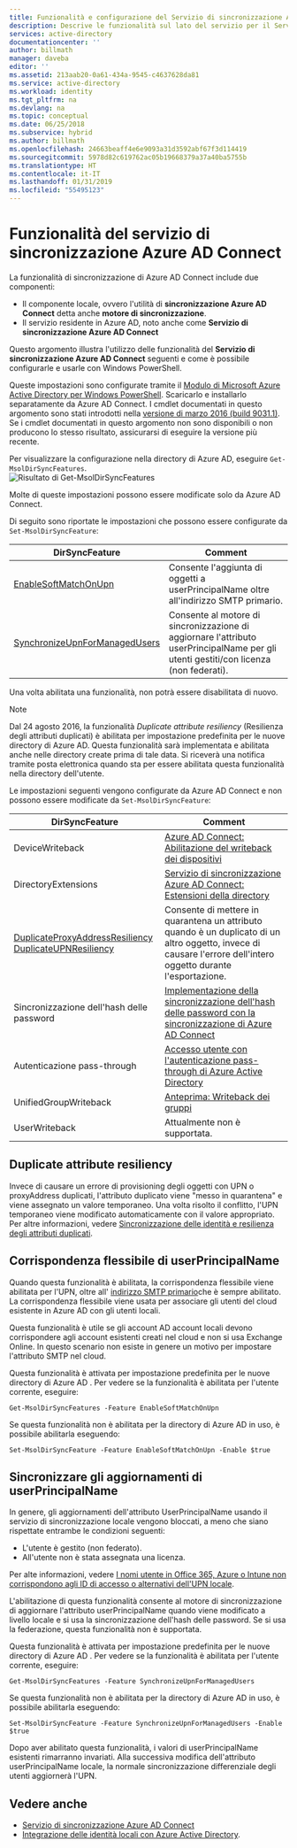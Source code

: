 ```yaml
---
title: Funzionalità e configurazione del Servizio di sincronizzazione Azure AD Connect | Documentazione Microsoft
description: Descrive le funzionalità sul lato del servizio per il Servizio di sincronizzazione Azure AD Connect.
services: active-directory
documentationcenter: ''
author: billmath
manager: daveba
editor: ''
ms.assetid: 213aab20-0a61-434a-9545-c4637628da81
ms.service: active-directory
ms.workload: identity
ms.tgt_pltfrm: na
ms.devlang: na
ms.topic: conceptual
ms.date: 06/25/2018
ms.subservice: hybrid
ms.author: billmath
ms.openlocfilehash: 24663beaff4e6e9093a31d3592abf67f3d114419
ms.sourcegitcommit: 5978d82c619762ac05b19668379a37a40ba5755b
ms.translationtype: HT
ms.contentlocale: it-IT
ms.lasthandoff: 01/31/2019
ms.locfileid: "55495123"
---
```

# <a name="azure-ad-connect-sync-service-features"></a>Funzionalità del servizio di sincronizzazione Azure AD Connect
La funzionalità di sincronizzazione di Azure AD Connect include due componenti:

* Il componente locale, ovvero l'utilità di **sincronizzazione Azure AD Connect** detta anche **motore di sincronizzazione**.
* Il servizio residente in Azure AD, noto anche come **Servizio di sincronizzazione Azure AD Connect**

Questo argomento illustra l'utilizzo delle funzionalità del **Servizio di sincronizzazione Azure AD Connect** seguenti e come è possibile configurarle e usarle con Windows PowerShell.

Queste impostazioni sono configurate tramite il [Modulo di Microsoft Azure Active Directory per Windows PowerShell](https://aka.ms/aadposh). Scaricarlo e installarlo separatamente da Azure AD Connect. I cmdlet documentati in questo argomento sono stati introdotti nella [versione di marzo 2016 (build 9031.1)](https://social.technet.microsoft.com/wiki/contents/articles/28552.microsoft-azure-active-directory-powershell-module-version-release-history.aspx#Version_9031_1). Se i cmdlet documentati in questo argomento non sono disponibili o non producono lo stesso risultato, assicurarsi di eseguire la versione più recente.

Per visualizzare la configurazione nella directory di Azure AD, eseguire `Get-MsolDirSyncFeatures`.  
![Risultato di Get-MsolDirSyncFeatures](./media/how-to-connect-syncservice-features/getmsoldirsyncfeatures.png)

Molte di queste impostazioni possono essere modificate solo da Azure AD Connect.

Di seguito sono riportate le impostazioni che possono essere configurate da `Set-MsolDirSyncFeature`:

| DirSyncFeature | Comment |
| --- | --- |
| [EnableSoftMatchOnUpn](#userprincipalname-soft-match) |Consente l'aggiunta di oggetti a userPrincipalName oltre all'indirizzo SMTP primario. |
| [SynchronizeUpnForManagedUsers](#synchronize-userprincipalname-updates) |Consente al motore di sincronizzazione di aggiornare l'attributo userPrincipalName per gli utenti gestiti/con licenza (non federati). |

Una volta abilitata una funzionalità, non potrà essere disabilitata di nuovo.

> [!NOTE]
> Dal 24 agosto 2016, la funzionalità *Duplicate attribute resiliency* (Resilienza degli attributi duplicati) è abilitata per impostazione predefinita per le nuove directory di Azure AD. Questa funzionalità sarà implementata e abilitata anche nelle directory create prima di tale data. Si riceverà una notifica tramite posta elettronica quando sta per essere abilitata questa funzionalità nella directory dell'utente.
> 
> 

Le impostazioni seguenti vengono configurate da Azure AD Connect e non possono essere modificate da `Set-MsolDirSyncFeature`:

| DirSyncFeature | Comment |
| --- | --- |
| DeviceWriteback |[Azure AD Connect: Abilitazione del writeback dei dispositivi](how-to-connect-device-writeback.md) |
| DirectoryExtensions |[Servizio di sincronizzazione Azure AD Connect: Estensioni della directory](how-to-connect-sync-feature-directory-extensions.md) |
| [DuplicateProxyAddressResiliency<br/>DuplicateUPNResiliency](#duplicate-attribute-resiliency) |Consente di mettere in quarantena un attributo quando è un duplicato di un altro oggetto, invece di causare l'errore dell'intero oggetto durante l'esportazione. |
| Sincronizzazione dell'hash delle password |[Implementazione della sincronizzazione dell'hash delle password con la sincronizzazione di Azure AD Connect](how-to-connect-password-hash-synchronization.md) |
|Autenticazione pass-through|[Accesso utente con l'autenticazione pass-through di Azure Active Directory](how-to-connect-pta.md)|
| UnifiedGroupWriteback |[Anteprima: Writeback dei gruppi](how-to-connect-preview.md#group-writeback) |
| UserWriteback |Attualmente non è supportata. |

## <a name="duplicate-attribute-resiliency"></a>Duplicate attribute resiliency
Invece di causare un errore di provisioning degli oggetti con UPN o proxyAddress duplicati, l'attributo duplicato viene "messo in quarantena" e viene assegnato un valore temporaneo. Una volta risolto il conflitto, l'UPN temporaneo viene modificato automaticamente con il valore appropriato. Per altre informazioni, vedere [Sincronizzazione delle identità e resilienza degli attributi duplicati](how-to-connect-syncservice-duplicate-attribute-resiliency.md).

## <a name="userprincipalname-soft-match"></a>Corrispondenza flessibile di userPrincipalName
Quando questa funzionalità è abilitata, la corrispondenza flessibile viene abilitata per l'UPN, oltre all' [indirizzo SMTP primario](https://support.microsoft.com/kb/2641663)che è sempre abilitato. La corrispondenza flessibile viene usata per associare gli utenti del cloud esistente in Azure AD con gli utenti locali.

Questa funzionalità è utile se gli account AD account locali devono corrispondere agli account esistenti creati nel cloud e non si usa Exchange Online. In questo scenario non esiste in genere un motivo per impostare l'attributo SMTP nel cloud.

Questa funzionalità è attivata per impostazione predefinita per le nuove directory di Azure AD . Per vedere se la funzionalità è abilitata per l'utente corrente, eseguire:  

```
Get-MsolDirSyncFeatures -Feature EnableSoftMatchOnUpn
```

Se questa funzionalità non è abilitata per la directory di Azure AD in uso, è possibile abilitarla eseguendo:  

```
Set-MsolDirSyncFeature -Feature EnableSoftMatchOnUpn -Enable $true
```

## <a name="synchronize-userprincipalname-updates"></a>Sincronizzare gli aggiornamenti di userPrincipalName
In genere, gli aggiornamenti dell'attributo UserPrincipalName usando il servizio di sincronizzazione locale vengono bloccati, a meno che siano rispettate entrambe le condizioni seguenti:

* L'utente è gestito (non federato).
* All'utente non è stata assegnata una licenza.

Per alte informazioni, vedere [I nomi utente in Office 365, Azure o Intune non corrispondono agli ID di accesso o alternativi dell'UPN locale](https://support.microsoft.com/kb/2523192).

L'abilitazione di questa funzionalità consente al motore di sincronizzazione di aggiornare l'attributo userPrincipalName quando viene modificato a livello locale e si usa la sincronizzazione dell'hash delle password. Se si usa la federazione, questa funzionalità non è supportata.

Questa funzionalità è attivata per impostazione predefinita per le nuove directory di Azure AD . Per vedere se la funzionalità è abilitata per l'utente corrente, eseguire:  

```
Get-MsolDirSyncFeatures -Feature SynchronizeUpnForManagedUsers
```

Se questa funzionalità non è abilitata per la directory di Azure AD in uso, è possibile abilitarla eseguendo:  

```
Set-MsolDirSyncFeature -Feature SynchronizeUpnForManagedUsers -Enable $true
```

Dopo aver abilitato questa funzionalità, i valori di userPrincipalName esistenti rimarranno invariati. Alla successiva modifica dell'attributo userPrincipalName locale, la normale sincronizzazione differenziale degli utenti aggiornerà l'UPN.  

## <a name="see-also"></a>Vedere anche 
* [Servizio di sincronizzazione Azure AD Connect](how-to-connect-sync-whatis.md)
* [Integrazione delle identità locali con Azure Active Directory](whatis-hybrid-identity.md).

